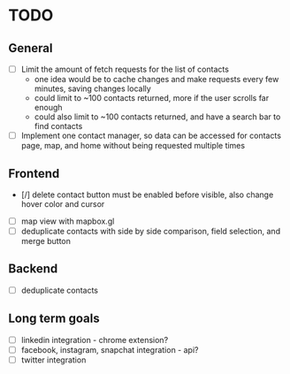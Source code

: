 # TODO

## General
- [ ] Limit the amount of fetch requests for the list of contacts
    - one idea would be to cache changes and make requests every few minutes, saving changes locally
    - could limit to ~100 contacts returned, more if the user scrolls far enough
    - could also limit to ~100 contacts returned, and have a search bar to find contacts
- [ ] Implement one contact manager, so data can be accessed for contacts page, map, and home without being requested multiple times

## Frontend
- [/] delete contact button must be enabled before visible, also change hover color and cursor
- [ ] map view with mapbox.gl
- [ ] deduplicate contacts with side by side comparison, field selection, and merge button

## Backend
- [ ] deduplicate contacts

## Long term goals
- [ ] linkedin integration - chrome extension?
- [ ] facebook, instagram, snapchat integration - api?
- [ ] twitter integration